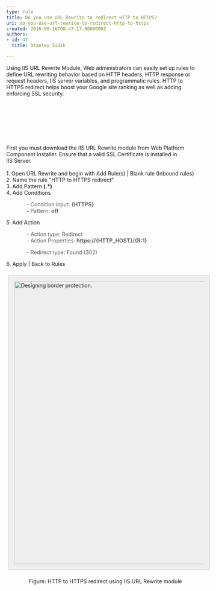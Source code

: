 ```yaml
---
type: rule
title: Do you use URL Rewrite to redirect HTTP to HTTPS?
uri: do-you-use-url-rewrite-to-redirect-http-to-https
created: 2016-08-16T08:47:17.0000000Z
authors:
- id: 47
  title: Stanley Sidik

---
```




<span class='intro'> Using IIS URL Rewrite Module, Web administrators can easily set up rules to define URL rewriting behavior based on HTTP headers, HTTP response or request headers, IIS server variables, and programmatic rules.​​​ HTTP to HTTPS redirect helps boost&#160;your Google site ranking as well as adding enforcing SSL&#160;security.<div><div>
         <br>
         <br>
      </div><div><div>
            <br>
         </div><div>
            <br>
         </div></div></div> </span>

<p>​<br></p><div>First you must download the IIS URL Rewrite module from Web Platform Component Installer. Ensure that a valid&#160;SSL Certificate is installed in IIS&#160;Server​.&#160;</div><div><br></div><div>1. Open URL Rewrite and begin with Add Rule(s) | Blank rule (Inbound rules)<br></div><div>2. Name the rule &quot;HTTP to HTTPS redirect&quot;<br></div><div>3. Add Pattern&#160;<strong>​(.*)</strong><br></div><div>​4. Add Conditions</div><blockquote style="margin-left&#58;40px;border&#58;none;"><div>​- Condition input&#58;&#160;<strong>​&#123;HTTPS&#125;</strong><br></div><div><strong>-&#160;</strong>Pattern&#58;&#160;<strong>off</strong></div></blockquote>​5.&#160;Add Action<div><blockquote style="margin-left&#58;40px;border&#58;none;"><div>- Action type&#58; Redirect<br></div><div>- Action Properties&#58;&#160;<strong>https&#58;//&#123;HTTP_HOST&#125;/&#123;R&#58;1&#125;</strong><br></div></blockquote></div><blockquote style="margin-left&#58;40px;border&#58;none;">- Redirect type&#58; Found (302)</blockquote>​6. Apply | Back to Rules<div><div><br></div><div></div><div><dt style="border&#58;none;"><img alt="Designing border protection." src="/SiteAssets/do-you-use-url-rewrite-to-redirect-http-to-https/IISURLRewrite.jpg" class="ms-rte-paste-setimagesize" style="margin&#58;5px;padding&#58;15px;border&#58;1px solid #cccccc;width&#58;750px;background&#58;#eeeeee;" />&#160;<br></dt><dd style="padding-left&#58;20px;border&#58;none;line-height&#58;16px;background-attachment&#58;initial;background-size&#58;initial;background-origin&#58;initial;background-clip&#58;initial;background-position&#58;initial;background-repeat&#58;no-repeat;">Figure&#58; HTTP to HTTPS redirect using IIS URL Rewrite module<br>​<br></dd></div></div><p><br></p>


